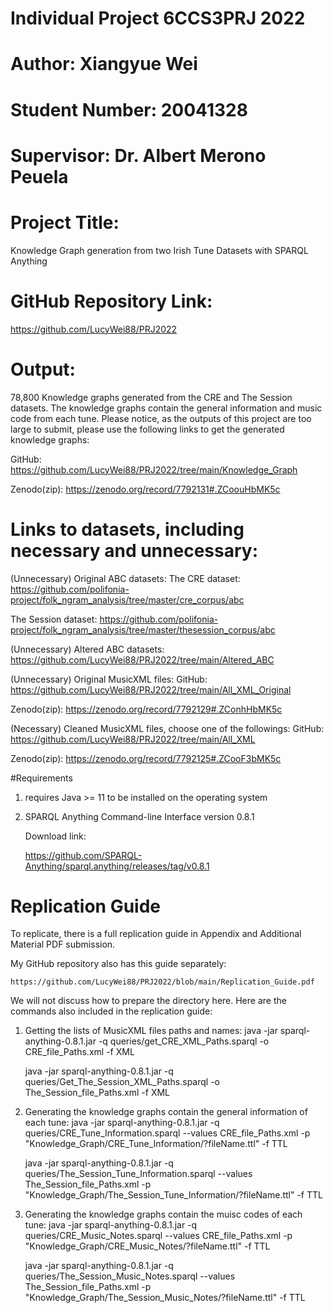 # Individual Project 6CCS3PRJ 2022
# Author: Xiangyue Wei
# Student Number: 20041328
# Supervisor: Dr. Albert Merono Peuela
# Project Title: 
  Knowledge Graph generation from two Irish Tune Datasets with SPARQL Anything
# GitHub Repository Link: 
  https://github.com/LucyWei88/PRJ2022

# Output:
78,800 Knowledge graphs generated from the CRE and The Session datasets.
The knowledge graphs contain the general information and music code from each tune.
Please notice, as the outputs of this project are too large to submit,
please use the following links to get the generated knowledge graphs:

  GitHub:
     https://github.com/LucyWei88/PRJ2022/tree/main/Knowledge_Graph
     
  Zenodo(zip):
     https://zenodo.org/record/7792131#.ZCoouHbMK5c

# Links to datasets, including necessary and unnecessary:
(Unnecessary) Original ABC datasets:
The CRE dataset:
    https://github.com/polifonia-project/folk_ngram_analysis/tree/master/cre_corpus/abc
    
The Session dataset:
    https://github.com/polifonia-project/folk_ngram_analysis/tree/master/thesession_corpus/abc

(Unnecessary) Altered ABC datasets:
    https://github.com/LucyWei88/PRJ2022/tree/main/Altered_ABC

(Unnecessary) Original MusicXML files:
GitHub:
    https://github.com/LucyWei88/PRJ2022/tree/main/All_XML_Original
    
Zenodo(zip):
    https://zenodo.org/record/7792129#.ZConhHbMK5c

(Necessary) Cleaned MusicXML files, choose one of the followings:
GitHub:
    https://github.com/LucyWei88/PRJ2022/tree/main/All_XML
    
Zenodo(zip):
    https://zenodo.org/record/7792125#.ZCooF3bMK5c

#Requirements
1. requires Java >= 11 to be installed on the operating system
2. SPARQL Anything Command-line Interface version 0.8.1
   
   Download link:
   
   https://github.com/SPARQL-Anything/sparql.anything/releases/tag/v0.8.1

# Replication Guide
To replicate, there is a full replication guide in Appendix and Additional Material PDF submission.

My GitHub repository also has this guide separately:

    https://github.com/LucyWei88/PRJ2022/blob/main/Replication_Guide.pdf
    
We will not discuss how to prepare the directory here.
Here are the commands also included in the replication guide:
1. Getting the lists of MusicXML files paths and names:
      java -jar sparql-anything-0.8.1.jar -q queries/get_CRE_XML_Paths.sparql -o CRE_file_Paths.xml -f XML

      java -jar sparql-anything-0.8.1.jar -q queries/Get_The_Session_XML_Paths.sparql -o The_Session_file_Paths.xml -f XML
2. Generating the knowledge graphs contain the general information of each tune:
      java -jar sparql-anything-0.8.1.jar -q queries/CRE_Tune_Information.sparql --values CRE_file_Paths.xml -p "Knowledge_Graph/CRE_Tune_Information/?fileName.ttl" -f TTL

      java -jar sparql-anything-0.8.1.jar -q queries/The_Session_Tune_Information.sparql --values The_Session_file_Paths.xml -p "Knowledge_Graph/The_Session_Tune_Information/?fileName.ttl" -f TTL
3. Generating the knowledge graphs contain the muisc codes of each tune:
      java -jar sparql-anything-0.8.1.jar -q queries/CRE_Music_Notes.sparql --values CRE_file_Paths.xml -p "Knowledge_Graph/CRE_Music_Notes/?fileName.ttl" -f TTL

      java -jar sparql-anything-0.8.1.jar -q queries/The_Session_Music_Notes.sparql --values The_Session_file_Paths.xml -p "Knowledge_Graph/The_Session_Music_Notes/?fileName.ttl" -f TTL
